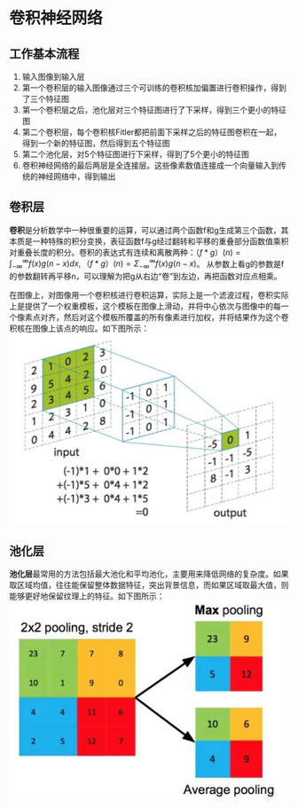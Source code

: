 # 卷积神经网络
## 工作基本流程
1. 输入图像到输入层
2. 第一个卷积层的输入图像通过三个可训练的卷积核加偏置进行卷积操作，得到了三个特征图
3. 第一个卷积层之后，池化层对三个特征图进行了下采样，得到三个更小的特征图
4. 第二个卷积层，每个卷积核Fitler都把前面下采样之后的特征图卷积在一起，得到一个新的特征图，然后得到五个特征图
5. 第二个池化层，对5个特征图进行下采样，得到了5个更小的特征图
6. 卷积神经网络的最后两层是全连接层。这些像素数值连接成一个向量输入到传统的神经网络中，得到输出
## 卷积层
**卷积**是分析数学中一种很重要的运算，可以通过两个函数f和g生成第三个函数，其本质是一种特殊的积分变换，表征函数f与g经过翻转和平移的重叠部分函数值乘积对重叠长度的积分。卷积的表达式有连续和离散两种：$（f*g）(n)=\int_{-\infty}^{\infty}f(x)g(n-x)dx,（f*g）(n)=\Sigma_{-\infty}^{\infty}f(x)g(n-x)$。 从参数上看g的参数是f的参数翻转再平移n，可以理解为把g从右边“卷”到左边，再把函数对应点相乘。

在图像上，对图像用一个卷积核进行卷积运算，实际上是一个滤波过程，卷积实际上是提供了一个权重模板，这个模板在图像上滑动，并将中心依次与图像中的每一个像素点对齐，然后对这个模板所覆盖的所有像素进行加权，并将结果作为这个卷积核在图像上该点的响应。如下图所示：![alt text](image-7.png)

## 池化层
**池化层**最常用的方法包括最大池化和平均池化，主要用来降低网络的复杂度。如果取区域均值，往往能保留整体数据特征，突出背景信息，而如果区域取最大值，则能够更好地保留纹理上的特征。如下图所示：![alt text](image-8.png)